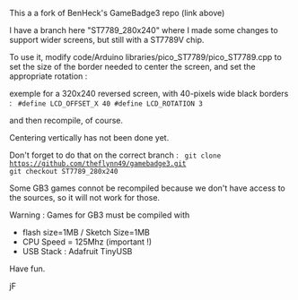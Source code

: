 
This a a fork of BenHeck's GameBadge3 repo (link above)

I have a branch here "ST7789_280x240" where I made some changes
to support wider screens, but still with a ST7789V chip.

To use it, modify code/Arduino libraries/pico_ST7789/pico_ST7789.cpp to set the size of the border
needed to center the screen, and set the appropriate rotation :

exemple for a 320x240 reversed screen, with 40-pixels wide black borders :
<code>
  #define LCD_OFFSET_X 40
  #define LCD_ROTATION 3
</code>

and then recompile, of course.

Centering vertically has not been done yet.

Don't forget to do that on the correct branch :
<code>
git clone https://github.com/theflynn49/gamebadge3.git
git checkout ST7789_280x240
</code>

Some GB3 games connot be recompiled because we don't have access to the sources, so it will not work for those.

Warning : Games for GB3 must be compiled with 

  - flash size=1MB / Sketch Size=1MB
  - CPU Speed = 125Mhz (important !)
  - USB Stack : Adafruit TinyUSB

Have fun.

jF


